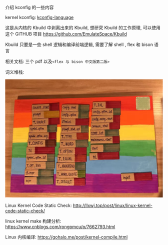介绍 kconfig 的一些内容

kernel kconfig: [kconfig-language](https://www.kernel.org/doc/Documentation/kbuild/kconfig-language.txt)


这是从内核的 Kbuild 中剥离出来的 Kbuild, 想研究 Kbuild 的工作原理, 可以使用这个 GITHUB 项目 https://github.com/EmulateSpace/Kbuild

Kbuild 只要是一些 shell 逻辑和编译前端逻辑, 需要了解 shell , flex 和 bison 语言

相关文档: 三个 pdf 以及`<flex 与 bison 中文版第二版>`

词义堆栈:

![2020-02-14-18-06-40.png](./images/2020-02-14-18-06-40.png)


Linux Kernel Code Static Check: http://llxwj.top/post/linux/linux-kernel-code-static-check/

linux kernel make 构建分析: https://www.cnblogs.com/rongpmcu/p/7662793.html

Linux 内核编译: https://gohalo.me/post/kernel-compile.html
